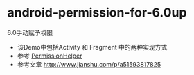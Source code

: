 # android-permission-for-6.0up
6.0手动赋予权限
- 该Demo中包括Activity 和 Fragment 中的两种实现方式
- 参考 [PermissionHelper](https://github.com/k0shk0sh/PermissionHelper)
- 参考文章 http://www.jianshu.com/p/a51593817825
